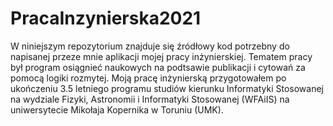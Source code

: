 # PracaInzynierska2021
W niniejszym repozytorium znajduje się źródłowy kod potrzebny do napisanej przeze mnie aplikacji mojej pracy inżynierskiej. Tematem pracy był program osiągnieć naukowych na podtsawie publikacji i cytowań za pomocą logiki rozmytej. 
Moją pracę inżynierską przygotowałem po ukończeniu 3.5 letniego programu studiów kierunku Informatyki Stosowanej na wydziale Fizyki, Astronomii i Informatyki Stosowanej (WFAiIS) na uniwersytecie Mikołaja Kopernika w Toruniu (UMK).
